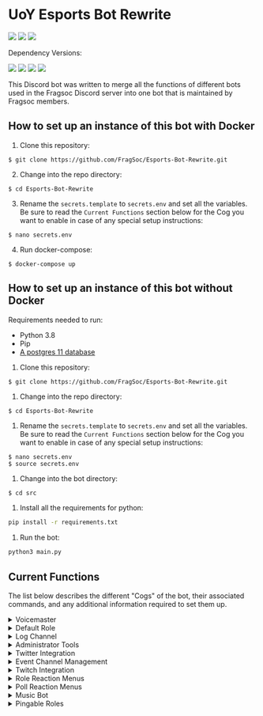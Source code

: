 # UoY Esports Bot Rewrite

<div align=left>
    <a href="https://travis-ci.com/FragSoc/esports-bot"><img src="https://img.shields.io/travis/com/fragsoc/esports-bot?style=flat-square" /></a>
    <a href="https://hub.docker.com/r/fragsoc/esports-bot"><img src="https://img.shields.io/docker/pulls/fragsoc/esports-bot?style=flat-square" /></a>
    <a href="https://github.com/FragSoc/esports-bot"><img src="https://img.shields.io/github/license/fragsoc/esports-bot?style=flat-square" /></a>
</div>

Dependency Versions:
<div align=left>
    <img src="https://img.shields.io/badge/min%20python%20version-3.8.0-green?style=flat-square" />
    <img src="https://img.shields.io/badge/min%20postgres%20version-11-lightgrey?style=flat-square" />
    <img src="https://img.shields.io/badge/min%20docker%20version-20.0.0-blue?style=flat-square" />
    <img src="https://img.shields.io/badge/min%20docker--compose%20version-1.25.0-blue?style=flat-square" />
</div>

This Discord bot was written to merge all the functions of different bots used in the Fragsoc Discord server into one bot that is maintained by Fragsoc members.

## How to set up an instance of this bot with Docker

1. Clone this repository:
```console
$ git clone https://github.com/FragSoc/Esports-Bot-Rewrite.git
```

2. Change into the repo directory:
```console
$ cd Esports-Bot-Rewrite
```

3. Rename the `secrets.template` to `secrets.env` and set all the variables. Be sure to read the `Current Functions` section below for the Cog you want to enable in case of any special setup instructions:
```console
$ nano secrets.env
```

4. Run docker-compose:
```console
$ docker-compose up
```

## How to set up an instance of this bot without Docker

Requirements needed to run:

- Python 3.8
- Pip
- [A postgres 11 database](https://www.postgresql.org/docs/current/admin.html)

1. Clone this repository:
```console
$ git clone https://github.com/FragSoc/Esports-Bot-Rewrite.git

```

1. Change into the repo directory:
```console
$ cd Esports-Bot-Rewrite
```

1. Rename the `secrets.template` to `secrets.env` and set all the variables. Be sure to read the `Current Functions` section below for the Cog you want to enable in case of any special setup instructions:
```console
$ nano secrets.env
$ source secrets.env
```

1. Change into the bot directory:
```bash
$ cd src
```

1. Install all the requirements for python:
```bash
pip install -r requirements.txt
```

1. Run the bot:
```bash
python3 main.py
```

## Current Functions

The list below describes the different "Cogs" of the bot, their associated commands, and any additional information required to set them up.

<details>
<summary>Voicemaster</summary>

### Voicemaster

 #### !setvmmaster <channel_id>

* Make the given ID a Voicemaster master.

#### !getvmmasters * Get all the Voicemaster masters in the server.

#### !removevmmaster <channel_id>

* Remove the given ID as a Voicemaster master.

#### !removeallmasters * Remove all Voicemaster masters from the server.

#### !killallslaves * Kill all the Voicemaster slave channels in the server.

#### !lockvm * Locks the Voicemaster slave you're currently in to the number of current members.

#### !unlockvm * Unlocks the Voicemaster slave you're currently in.
</details>

<details>
<summary>Default Role</summary>

### Default role

 #### !setdefaultrole <role_mention | role_id> * Set the default role to the @'ed role or given role ID.

#### !getdefaultrole * Gets the current default role value.

#### !removedefaultrole * Removes the current default role.
</details>

<details>
<summary>Log Channel</summary>

### Log Channel

 #### !setlogchannel <channel_mention | channel_id> * Set the log channel to the #'ed channel or given role ID.

#### !getlogchannel * Gets the current log channel value.

#### !removelogchannel * Removes the current log channel value.

</details>

<details>
<summary>Administrator Tools</summary>

### Administrator Tools

 Adds a few commands useful for admin operations.

#### !clear_message * Aliases: `cls, purge, delete`
* Clear the specified number of messages from the current text channel.

#### !members
* List the current number of members in the server.

#### !remove-cog \<cog name>
* Unloads the given cog.
* *This command requires your user ID to be defined in the env file under `DEV_IDS`*

#### !add-cog \<cog name>
* Loads the given cog.
* *This command requires your user ID to be defined in the env file under `DEV_IDS`*

#### !reload-cog \<cog name>
* Reloads the given cog.
* *This command requires your user ID to be defined in the env file under `DEV_IDS`*

</details>

<details>
<summary>Twitter Integration</summary>

### Twitter Integration

Enables forwarding tweets when they are tweeted to a discord channel for specific Twitter accounts.

Requires the `ENABLE_TWITTER` variable to be set to `TRUE` in order to function.

#### !twitter add \<twitter handle>

* Add a Twitter handle to notify when they tweet or quote retweet.

#### !twitter remove \<twitter handle>

* Remove the given Twitter handle from notifications.

#### !twitter hook [optional: channel mention] [optional: hook name]

* Aliases:  `addtwitterhook, create-hook`
* Creates a Discord Webhook bound to the channel the command was executed in, unless a channel is given, and with a default name unless a name is given.

#### !twitter remove-hook \<hook name>

* Aliases: `deltwitterhook, delete-hook`
* Deletes the Discord Webhook so that updates are no longer sent to that channel

#### !twitter list

* Aliases: `accounts, get-all`.
* Returns a list of the currently tracked Twitter accounts for the server.

</details>

<details>
<summary>Event Channel Management</summary>

### Event Category Management

Each server can have any number of named event categories, where each category creates a sign-in channel, a general chat, a voice chat and a role for the event. All commands in this cog required the `administrator` permission in Discord.

#### !events create-event \<event name> \<role mention | role ID>

* Creates the text channels, and voice channel for the event. The role given is used to later expose the sign-in channel to members. Upon creation the event is set to `closed`.
* See the `open-event` and `close-event` for more information regarding which members can see which channels.
* The role created for this event will have the same as the event name, it is not the role given in the command.

#### !events open-event \<event name>

* Allows the role given in the `create-event` command to see the sign-in channel, and add reactions to the sign-in message.
* The sign-in message grants the role created by the bot for the event.

#### !events close-event \<event name>

* Stops any member who is not an administrator from being able to see any of the event channels.

#### !events delete-event \<event name>

* Deletes all the channels in the category for the event and deletes the role created by the bot for the event.

</details>

<details>
<summary>Twitch Integration</summary>

### Twitch Integration

Enables sending notifications to a Discord channel whenever a tracked channel goes live.

Requires the  `ENABLE_TWITCH` variable to be set to  `TRUE` in order to function.

### Creating your self-signed SSL keys:

1. Create the Certificate Authority (CA) private key:
```console
$ openssl genrsa -des3 -out servercakey.pem
```

2. Create the CA public certificate:
```console
$ openssl req -new -x509 -key servercakey.pem -out root.crt
```

3. Create the server's private key file:
```console
$ openssl genrsa -out server.key
```

4. Create the server's certificate request:
```console
$ openssl req -new -out reqout.txt -key server.key
```

5. Use the CA private key file to sign the server's certificate:
```
$ openssl x509 -req -in reqout.txt -days 3650 -sha1 -CAcreateserial -CA root.crt -CAkey servercakey.pem -out server.crt
```

6. Move the `server.crt` file and `server.key` to the root file directory of the bot (i.e., the same directory as your `.env` etc.)

### Getting your Twitch Credentials:

1. Go to the [Twitch Developers](https://dev.twitch.tv/) site.
1. Once logged in, in the top left, go to `Your Console` or [this](https://dev.twitch.tv/console) site.
1. Register a new application using any name and the OAuth Redirect URL of `http://localhost`.
1. Once created, click `manage`. Copy the string that is in `Client ID` and then click the `New Secret` button to generate a new `Client Secret` and then copy the string it generates.

In your `.env` file the `TWITCH_SUB_SECRET` should be a string that is 10-100 characters long and should not be shared anywhere. This is used to authenticate if a message has come from Twitch or if it has been altered along the way.

The `TWITCH_CALLBACK` is the URL to your HTTPS server. For testing you can use `ngrok`:

- Run `ngrok http 443` and copy the `https` URL **not** the `htttp` URL and use that as your `TWITCH_CALLBACK` variable.

#### !twitch createhook [optional: channel_mention] [optional: hook name]

* Creates a Discord Webhook bound to the channel the command was executed in, unless a channel is given, and with a default name unless a name is given.

#### !twitch deletehook \<hook name>

* Deletes the given Discord Webhook.

#### !twitch add \<twitch handle | twitch url> [optional: custom message]

* Adds a Twitch channel to be tracked in the current Discord server.
* *__If a custom message is given, it must be surrounded by double quotes__*: `!twitch add <twitch_handle> "custom_message"`

#### !twitch remove \<twitch handle>

* Removes a Twitch channel from being tracked in the current Discord server.

#### !twitch list

* Shows a list of all the currently tracked Twitch accounts and their custom messages.

#### !twitch setmessage \<twitch handle> [optional: custom message]

* Sets the custom message of a Twitch channel. Can be left empty if the custom message is to be removed.
* *__If a custom message is given, it must be surrounded by double quotes__*: `!twitch setmessage <twitch_handle> "custom_message"`

#### !twitch getmessage \<twitch handle>

* Gets the currently set custom message for a Twitch channel.

</details>

<details>
<summary>Role Reaction Menus</summary>

### Role Reaction Menus.

Role reaction menus allow admins to create reactable menus that when reacted to grant defined roles to the user.

For devs:

* To enable this function in the bot use the `ENABLE_ROLEREACTIONS` env var and set it to `TRUE`.
* Making new types of reaction menus is easy - simply extend `DiscordReactableMenus.ReactableMenu` or one of the example menus in `DiscordReactableMenus.ExampleMenus`.

#### !roles make-menu \<title> \<description> [\<mentioned role> \<emoji>]

* Creates a new role reaction menu with the given roles and their emojis.
* Each option must be a mentioned role followed by the emoji to use as its reaction. There can be up to 25 roles in a single reaction menu.
* The `title` is displayed at the top of the menu, and the `description` just below. To have either blank leave the quotes empty.
* If the `DELETE_ROLE_CREATION` env var is set to `TRUE` the command message will be deleted.
* *Requires `administrator` permission in Discord*
* An example usage of this command is as such: `!roles make-menu "{title}" "{description}" {@option1 role} {option1 emoji} ... ...`

#### !roles add-option [optional: menu id] [\<mentioned role> \<emoji>]

* Adds more role reaction options to the given menu. If there is no menu id given, the latest role reaction menu will be used.
* There can be one or many options added at the same time with this command.
* Each option must be a mentioned role followed by the emoji to use as its reaction. There can be up to 25 roles in a single reaction menu.
* *Requires `administrator` permission in Discord*
* An example usage of this command is as such: `!roles add-option {menu id} {@option role} {option emoji} ... ...`

#### !roles remove-option \<emoji> [optional: menu id]

* Removes the role associated with the emoji from the given menu. If there is no menu id given, the latest role reaction menu will be used.
* *Requires `administrator` permission in Discord*

#### !roles disable-menu [optional: menu id]

* Disables a reaction menu. This means that roles will not be given to users when they react to the message. If there is no menu id given, the latest role reaction menu will be used.
* *Requires `administrator` permission in Discord*

#### !roles enable-menu [optional: menu id]

* Enables a reaction menu. This means that users will be able to receive roles from the reaction menu when they react. If there is no menu id given, the latest role reaction menu will be used.
* *Requires `administrator` permission in Discord*

#### !roles delete-menu \<menu id>

* Deletes the given role reaction menu. __Does not__ delete any of the roles in the menu, just the message.
* *Requires `administrator` permission in Discord*

#### !roles toggle-ids

* Shows or Hides all role reaction menu footers, which contain the ID of the role reaction menu for ease of identification.
* *Requires `administrator` permission in Discord*

</details>

<details>
<summary>Poll Reaction Menus</summary>

### Poll Reaction menus.

Poll reaction menus allow users to create polls with up to 25 different options for other users, and themselves, to vote on.

The poll start and end is not time based, but instead controlled by the user that created the poll or administrators.

For devs:

* To enable this function in the bot use the `ENABLE_VOTINGMENUS` env var and set it to `TRUE`.
* Making new types of reaction menus is easy - simply extend `DiscordReactableMenus.ReactableMenu` or one of the example menus in `DiscordReactableMenus.ExampleMenus`.

#### !votes make-poll \<title> [\<emoji> \<description>]

* Creates a new poll with each emoji having a description.
* Each option must be an emoji and a description, with each one on a new line. There can be up to 25 roles in a single reaction menu.
* If the `DELETE_VOTING_CREATION` env var is set to `TRUE` the command message will be deleted.
* An example usage of this command is as such:
  ```
  !votes make-poll {title}
  {option1 emoji} {option1 description}
  {option2 emoji} {option2 description}
  ... ...
  [up to option 25]
  ```

#### !votes add-option \<menu id> \<emoji> \<description>

* Aliases: `add, aoption`
* Adds another option to the poll with the menu id given.
* Only one option can be added at a time with this command.
* Each option must be an emoji and a description, with each one on a new line. There can be up to 25 roles in a single reaction menu.
* *You must be the owner of the poll or be an administrator*
* An example usage of this command is as such: `!votes add-option {menu id} {option emoji} {option description}`

#### !votes remove-option \<menu id> \<emoji>

* Aliases: `remove, roption`
* Removes the option from the poll with the menu id given.
* *You must be the owner of the poll or be an administrator*

#### !votes delete-poll \<menu id>

* Aliases: `delete, del`
* Deletes the poll with the menu id given.
* *You must be the owner of the poll or be an administrator*

#### !votes end-poll \<menu id>

* Aliases: `finish, complete, end`
* Deletes the actual poll message and sends a new message with the results of the poll.
* *You must be the owner of the poll or be an administrator*

#### !votes reset-poll \<menu id>

* Aliases: `reset, clear, restart`
* Removes all the current user-added reactions from the poll with the menu id given.
* *You must be the owner of the poll or be an administrator*

</details>

<details>
<summary>Music Bot</summary>

### Music Bot

A basic music bot that functions similarly to the popular 'Hydra Bot'.

Commands that use the prefix of `!music` are commands that must be sent in the defined music channel for the server.
The rest of the commands in this cog can be sent anywhere.
Most `!music` commands require you to be in the same voice channel as the bot, or if it is not in a channel, for you to be in a voice channel.
Some `!music` commands can have this requirement ignored if the user performing the command is an administrator and uses the `force` or `-f` flag in the command.

To add new songs to the queue, just put the name, YouTube link, or a YouTube playlist into the music channel once set.
Also requires you to be in the voice channel with the bot, or if the bot is inactive, in any voice channel.

To enable this cog, use the `ENABLE_MUSIC` env var in your `secrets.env` file, and set it to `TRUE`.
For this cog to work, the `GOOGLE_API` env var must also be set, and instructions on how to get an API credential is below:

### To create your Google API credentials:

1. Go to the [Google Cloud API]("https://console.cloud.google.com/apis/") site.
1. Create a new project and name it whatever you want.
1. In the [dashboard](https://console.cloud.google.com/apis/dashboard), click the `Enable APIs and Services` and search for `YouTube Data API v3`.
1. Click `Enable` to enable the use of the YouTube API.
1. Keep going back until at your [dashboard](https://console.cloud.google.com/apis/dashboard), and go to the [credentials](https://console.cloud.google.com/apis/credentials) section on the left.
1. Click on `Create Credentials` and then `API key`.
1. Copy the key given. For security, it is recommended that you "restrict key" and only enable `YouTube Data API v3`.

#### !setmusicchannel \<channel mention> [optional: [args]]

* This sets the channel mentioned to be used as the music channel. All messages into this channel will be considered music requests, and any music commands must be sent in this channel.
* Optional args:
  * Using `-c` will clear the entire channel before setting it up as the music channel.
* *Requires `administrator` permission in Discord*

#### !getmusicchannel

* Sends the currently set music channel for the server.
* *Requires `administrator` permission in Discord*

#### !resetmusicchannel

* This clears the current music channel and resets the preview and queue messages.
* *Requires `administrator` permission in Discord*

#### !removemusicchannel

* Unlinks the currently linked music channel from being the music channel. This will not delete the channel or its contents.
* *Requires `administrator` permission in Discord*

#### !fixmusic

* If the bot has broken and thinks it is still in a Voice Channel, use this command to force it to reset.
* *Requires `administrator` permission in Discord*

#### !musicqueue

* Aliases: `songqueue, songs, songlist, songslist`
* Gets the current list of songs in the queue.

#### !music join [optional: -f | force]

* Aliases: `connect`
* Make the bot join the channel.
* If you are an admin you can force it join your voice channel using the `-f` or `force` option.

#### !music kick [optional: -f | force]

* Aliases: `leave`
* Kicks the bot from the channel.
* If you are an admin you can force it to leave a voice channel with the `-f` or `force` option.

#### !music play [optional: song request]

* Aliases: `resume`
* Resumes playback of the current song.
* If a song is requested and there is no current song, it is played, otherwise it is added to the queue.

#### !music pause

* Pauses the current song.

#### !music shuffle

* Shuffles the current queue of songs.

#### !music volume \<volume level>

* Sets the volume of the bot for everyone to the level given.

#### !music clear

* Clears the queue entirely, does not stop the current song from playing.

#### !music skip [optional: skip to position]

* Skips the current song.
* If a number is given it will also skip to the song at the position given.
* For example, if 'songs to skip' is 4, the next song to play would be song 4 in the queue.

#### !music remove \<song position>

* Removes the song at the given position from the queue.

#### !music move \<from position> \<to position>

* Moves the song at position `from position` to position `to position` in the queue.

</details>

<details>
<summary>Pingable Roles</summary>

### Pingable Roles

Pingable roles are roles that can be voted in to be created by any user, and that once created have a cooldown tied to how often that role can be pinged.

A user can create a poll where if there are enough votes by the time the poll ends, a role will be created. The length of the poll and the number of votes required are customisable by server admins.

After the poll finishes, a reaction menu gets created, allowing *any* user to react and receive the role. Initially the role will have the default cooldown of the server, but can be overridden.

#### !pingme settings get-settings

* Returns an embed of the current default settings for the server.
* *Requires `administrator` permission in Discord*

#### !pingme settings default-settings

* Resets all settings for this guild to the bot-defined defaults defined in the `.env` file.
* *Requires `administrator` permission in Discord*

#### !pingme settings poll-length \<poll length in seconds>

* Sets the default poll length to the given time in seconds.
* Polls can have a custom length by specifying it when using the [`!pingme create-role`](#pingme-create-role-role-name-optional-poll-length-in-seconds) command.
* *Requires `administrator` permission in Discord*

#### !pingme settings poll-threshold \<number of votes threshold>

* Sets the number of votes required in a poll for the role to be created.
* *Requires `administrator` permission in Discord*

#### !pingme settings ping-cooldown \<cooldown in seconds>

* Sets the default ping cooldown for any pingable role created with this cog.
* Roles can have their cooldown altered individually with the [`!pingme role-cooldown`](#pingme-role-cooldown-role-mention--role-id-cooldown-in-seconds) command.
* *Requires `administrator` permission in Discord*

#### !pingme settings poll-emoji \<emoji>

* Sets the emoji to be used when creating a poll to vote in.
* *Requires `administrator` permission in Discord*

#### !pingme settings role-emoji \<emoji>

* Sets the default emoji to be used in the role reaction menu for the pingable role once it has been created.
* Roles can have their reactable emoji altered individually with the [`!pingme role-emoji`](#pingme-role-emoji-role-mention--role-id-emoji) command.
* *Requires `administrator` permission in Discord*

#### !pingme disable-role \<one or many role mentions>

* Disables the roles mentioned from being mentioned by non-administrators and disables their reaction menus.
* The roles provided __must__ be pingable roles created with this cog.
* *Requires `administrator` permission in Discord*

#### !pingme enable-role \<one or many role mentions>

* Enabled the roles mentioned to be mentioned by non-administrators and allows their reaction menus to be reacted to.
* The roles provided __must__ be pingable roles created with this cog.
* *Requires `administrator` permission in Discord*

#### !pingme create-role \<role name> [optional: poll length in seconds]

* Creates a new poll to create a role if the number of votes has surpassed the server's threshold after the poll length has passed.

#### !pingme delete-role \<one or many role mentions>

* Deletes the mentioned roles from the server.
* The roles provided __must__ be pingable roles created with this cog.
* *Requires `administrator` permission in Discord*

#### !pingme convert-role \<one or many role mentions>

* Converts the mentioned roles into pingable roles and creates their reaction menus.
* The roles provided __cannot__ be roles that are already pingable roles.
* *Requires `administrator` permission in Discord*

#### !pingme convert-pingable \<one or many role mentions>

* Converts the mentioned roles from pingable roles into normal roles and deletes their reaction menus.
* The roles provided __must__ be pingable roles created with this cog.
* *Requires `administrator` permission in Discord*

#### !pingme role-cooldown \<role mention | role ID> <cooldown in seconds>

* Sets the ping cooldown for a specific role which overrides the server default for that role.
* The role provided __must__ be a pingable role created with this cog.
* *Requires `administrator` permission in Discord*

#### !pingme role-emoji \<role mention | role ID> <emoji>

* Sets the emoji to use in the reaction menu for the given role.
* The role provided __must__ be a pingable role created with this cog.
* *Requires `administrator` permission in Discord*

</details>
